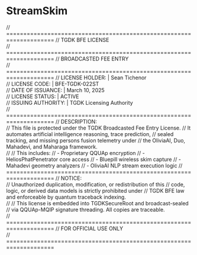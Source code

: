 # StreamSkim

// ====================================================================
//                           TGDK BFE LICENSE                         
// ====================================================================
//                          BROADCASTED FEE ENTRY                       
// ====================================================================
// LICENSE HOLDER:              |  Sean Tichenor                        
// LICENSE CODE:                |  BFE-TGDK-022ST                       
// DATE OF ISSUANCE:            |  March 10, 2025                       
// LICENSE STATUS:              |  ACTIVE                                
// ISSUING AUTHORITY:           |  TGDK Licensing Authority             
// ====================================================================
// DESCRIPTION:  
// This file is protected under the TGDK Broadcasted Fee Entry License.
// It automates artificial intelligence reasoning, trace prediction, 
// sealed tracking, and missing persons fusion telemetry under 
// the OliviaAI, Duo, Mahadevi, and Maharaga framework.   
// 
// This includes:
//   - Proprietary QQUAp encryption
//   - HeliosPhatPenetrator core access
//   - Bluepill wireless skim capture
//   - Mahadevi geometry analyzers
//   - OliviaAI NLP stream execution logic
// ====================================================================
// NOTICE:  
// Unauthorized duplication, modification, or redistribution of this 
// code, logic, or derived data models is strictly prohibited under 
// TGDK BFE law and enforceable by quantum traceback indexing.        
//
// This license is embedded into TGDKSecureRoot and broadcast-sealed 
// via QQUAp-MQIP signature threading. All copies are traceable.       
// ====================================================================
//                          FOR OFFICIAL USE ONLY                        
// ====================================================================